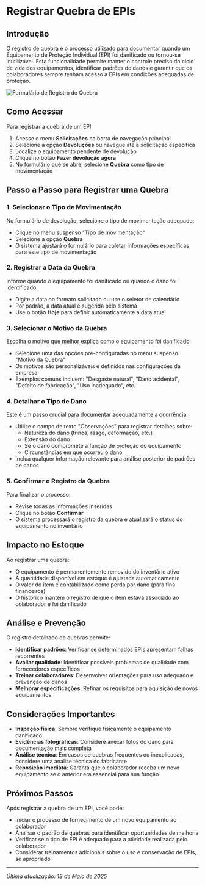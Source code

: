 # Registrar Quebra de EPIs

## Introdução

O registro de quebra é o processo utilizado para documentar quando um Equipamento de Proteção Individual (EPI) foi danificado ou tornou-se inutilizável. Esta funcionalidade permite manter o controle preciso do ciclo de vida dos equipamentos, identificar padrões de danos e garantir que os colaboradores sempre tenham acesso a EPIs em condições adequadas de proteção.

![Formulário de Registro de Quebra](../../../assets/images/registrar-quebra-epi.png)

## Como Acessar

Para registrar a quebra de um EPI:

1. Acesse o menu **Solicitações** na barra de navegação principal
2. Selecione a opção **Devoluções** ou navegue até a solicitação específica
3. Localize o equipamento pendente de devolução
4. Clique no botão **Fazer devolução agora**
5. No formulário que se abre, selecione **Quebra** como tipo de movimentação

## Passo a Passo para Registrar uma Quebra

### 1. Selecionar o Tipo de Movimentação

No formulário de devolução, selecione o tipo de movimentação adequado:

- Clique no menu suspenso "Tipo de movimentação"
- Selecione a opção **Quebra**
- O sistema ajustará o formulário para coletar informações específicas para este tipo de movimentação

### 2. Registrar a Data da Quebra

Informe quando o equipamento foi danificado ou quando o dano foi identificado:

- Digite a data no formato solicitado ou use o seletor de calendário
- Por padrão, a data atual é sugerida pelo sistema
- Use o botão **Hoje** para definir automaticamente a data atual

### 3. Selecionar o Motivo da Quebra

Escolha o motivo que melhor explica como o equipamento foi danificado:

- Selecione uma das opções pré-configuradas no menu suspenso "Motivo da Quebra"
- Os motivos são personalizáveis e definidos nas configurações da empresa
- Exemplos comuns incluem: "Desgaste natural", "Dano acidental", "Defeito de fabricação", "Uso inadequado", etc.

### 4. Detalhar o Tipo de Dano

Este é um passo crucial para documentar adequadamente a ocorrência:

- Utilize o campo de texto "Observações" para registrar detalhes sobre:
  - Natureza do dano (trinca, rasgo, deformação, etc.)
  - Extensão do dano
  - Se o dano compromete a função de proteção do equipamento
  - Circunstâncias em que ocorreu o dano
- Inclua qualquer informação relevante para análise posterior de padrões de danos

### 5. Confirmar o Registro da Quebra

Para finalizar o processo:

- Revise todas as informações inseridas
- Clique no botão **Confirmar**
- O sistema processará o registro da quebra e atualizará o status do equipamento no inventário

## Impacto no Estoque

Ao registrar uma quebra:

- O equipamento é permanentemente removido do inventário ativo
- A quantidade disponível em estoque é ajustada automaticamente
- O valor do item é contabilizado como perda por dano (para fins financeiros)
- O histórico mantém o registro de que o item estava associado ao colaborador e foi danificado

## Análise e Prevenção

O registro detalhado de quebras permite:

- **Identificar padrões**: Verificar se determinados EPIs apresentam falhas recorrentes
- **Avaliar qualidade**: Identificar possíveis problemas de qualidade com fornecedores específicos
- **Treinar colaboradores**: Desenvolver orientações para uso adequado e prevenção de danos
- **Melhorar especificações**: Refinar os requisitos para aquisição de novos equipamentos

## Considerações Importantes

- **Inspeção física**: Sempre verifique fisicamente o equipamento danificado
- **Evidências fotográficas**: Considere anexar fotos do dano para documentação mais completa
- **Análise técnica**: Em casos de quebras frequentes ou inexplicadas, considere uma análise técnica do fabricante
- **Reposição imediata**: Garanta que o colaborador receba um novo equipamento se o anterior era essencial para sua função

## Próximos Passos

Após registrar a quebra de um EPI, você pode:

- Iniciar o processo de fornecimento de um novo equipamento ao colaborador
- Analisar o padrão de quebras para identificar oportunidades de melhoria
- Verificar se o tipo de EPI é adequado para a atividade realizada pelo colaborador
- Considerar treinamentos adicionais sobre o uso e conservação de EPIs, se apropriado

---

*Última atualização: 18 de Maio de 2025*